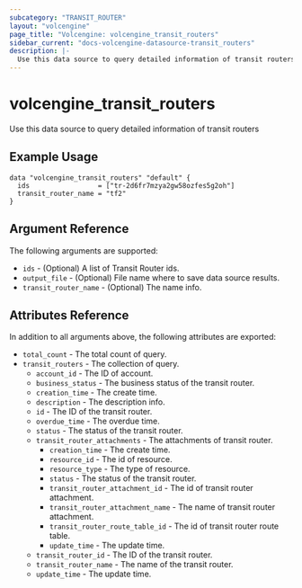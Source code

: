```yaml
---
subcategory: "TRANSIT_ROUTER"
layout: "volcengine"
page_title: "Volcengine: volcengine_transit_routers"
sidebar_current: "docs-volcengine-datasource-transit_routers"
description: |-
  Use this data source to query detailed information of transit routers
---
```

# volcengine_transit_routers
Use this data source to query detailed information of transit routers
## Example Usage
```hcl
data "volcengine_transit_routers" "default" {
  ids                 = ["tr-2d6fr7mzya2gw58ozfes5g2oh"]
  transit_router_name = "tf2"
}
```
## Argument Reference
The following arguments are supported:
* `ids` - (Optional) A list of Transit Router ids.
* `output_file` - (Optional) File name where to save data source results.
* `transit_router_name` - (Optional) The name info.

## Attributes Reference
In addition to all arguments above, the following attributes are exported:
* `total_count` - The total count of query.
* `transit_routers` - The collection of query.
    * `account_id` - The ID of account.
    * `business_status` - The business status of the transit router.
    * `creation_time` - The create time.
    * `description` - The description info.
    * `id` - The ID of the transit router.
    * `overdue_time` - The overdue time.
    * `status` - The status of the transit router.
    * `transit_router_attachments` - The attachments of transit router.
        * `creation_time` - The create time.
        * `resource_id` - The id of resource.
        * `resource_type` - The type of resource.
        * `status` - The status of the transit router.
        * `transit_router_attachment_id` - The id of transit router attachment.
        * `transit_router_attachment_name` - The name of transit router attachment.
        * `transit_router_route_table_id` - The id of transit router route table.
        * `update_time` - The update time.
    * `transit_router_id` - The ID of the transit router.
    * `transit_router_name` - The name of the transit router.
    * `update_time` - The update time.


